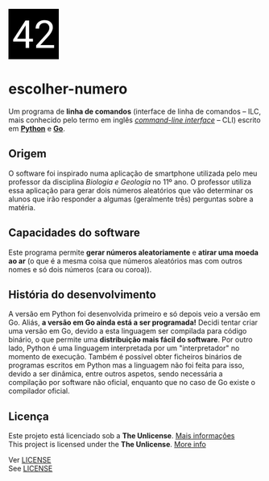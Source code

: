 ![logo-v1 \("42"\)](logo/v1/logo-v1-webp-100px.webp)

# escolher-numero

Um programa de **linha de comandos** \(interface de linha de comandos – ILC, mais conhecido pelo termo em inglês [*command-line interface*](https://en.wikipedia.org/wiki/Command-line_interface) – CLI\) escrito em [**Python**](https://www.python.org/) e [**Go**](https://golang.org/).

## Origem

O software foi inspirado numa aplicação de smartphone utilizada pelo meu professor da disciplina *Biologia e Geologia* no 11º ano. O professor utiliza essa aplicação para gerar dois números aleatórios que vão determinar os alunos que irão responder a algumas (geralmente três) perguntas sobre a matéria.

## Capacidades do software

Este programa permite **gerar números aleatoriamente** e **atirar uma moeda ao ar** (o que é a mesma coisa que números aleatórios mas com outros nomes e só dois números (cara ou coroa)).

## História do desenvolvimento

A versão em Python foi desenvolvida primeiro e só depois veio a versão em Go. Aliás, **a versão em Go ainda está a ser programada!** Decidi tentar criar uma versão em Go, devido a esta linguagem ser compilada para código binário, o que permite uma **distribuição mais fácil do software**. Por outro lado, Python é uma linguagem interpretada por um "interpretador" no momento de execução. Também é possível obter ficheiros binários de programas escritos em Python mas a linguagem não foi feita para isso, devido a ser dinâmica, entre outros aspetos, sendo necessária a compilação por software não oficial, enquanto que no caso de Go existe o compilador oficial.

## Licença

Este projeto está licenciado sob a **The Unlicense**. [Mais informações](https://choosealicense.com/licenses/unlicense/)  
This project is licensed under the **The Unlicense**. [More info](https://choosealicense.com/licenses/unlicense/)

Ver [LICENSE](LICENSE)  
See [LICENSE](LICENSE)



[releases]: https://github.com/a21989/escolher-numero/releases
